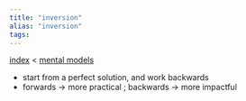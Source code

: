 ```yaml
---
title: "inversion"
alias: "inversion"
tags: 
---
```


[index](_index.md) < [mental models](mental-models.md) 

- start from a perfect solution, and work backwards
- forwards -> more practical ; backwards -> more impactful